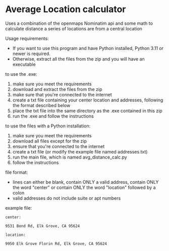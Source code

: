 # Average Location calculator

Uses a combination of the openmaps Nominatim api and some math to calculate distance a series of locations are from a central location

Usage requirements:
- If you want to use this program and have Python installed, Python 3.11 or newer is required.
- Otherwise, extract all the files from the zip and you will have an executable

to use the .exe: 
1. make sure you meet the requirements
2. download and extract the files from the zip
3. make sure that you're connected to the internet
4. create a txt file containing your center location and addresses, following the format described below
5. place the txt file into the same directory as the .exe contained in this zip
6. run the .exe and follow the instructions

to use the files with a Python installation:
1. make sure you meet the requirements
2. download all files except for the zip
3. ensure that you're connected to the internet
4. create a txt file (or modify the example file named addresses.txt)
5. run the main file, which is named avg_distance_calc.py
6. follow the instructions


file format:
- lines can either be blank, contain ONLY a valid address, contain ONLY the word "center" or contain ONLY the word "location" followed by a colon
- valid addresses do not include suite or apt numbers

example file:
```
center:

9531 Bond Rd, Elk Grove, CA 95624

location:

9950 Elk Grove Florin Rd, Elk Grove, CA 95624

```

